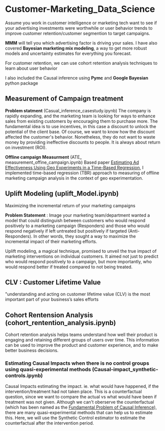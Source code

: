# Customer-Marketing_Data_Science

Assume you work in customer intelligence or marketing tech want to see if your advertising investments were worthwhile or user behavior trends to improve customer retention/customer segmention to target campaigns. 

**MMM** will tell you which advertising factor is driving your sales. I have also covered **Bayesian marketing mix modeling**, a way to get more robust models and uncertainty estimates for everything you forecast.

For customer retention, we can use cohort retention analysis techniques to learn about user behavior 

I also included the Causal inference using **Pymc** and **Google Bayesian** python package 

## Measurement of Campaign treatment 

**Problem statment** (Casual_inference_casestudy.ipynb)
The company is rapidly expanding, and the marketing team is looking for ways to enhance sales from existing customers by encouraging them to purchase more. The fundamental idea is to use incentives, in this case a discount to unlock the potential of the client base. Of course, we want to know how the discount affected the customer's behavior. Nonetheless, they do not want to waste money by providing ineffective discounts to people. It is always about return on investment (ROI).

**Offline campaign Measurment** (ATE_ measurement_offine_campaign.ipynb)
Based paper [Estimating Ad Effectiveness Using Geo Experiments in a Time-Based Regression](https://research.google/pubs/pub45950/), I implemented time-based regression (TBR) approach to measuring of offline marketing campaign analysis in the context of geo experimentation.


 ## Uplift Modeling (uplift_Model.ipynb)
 
Maximizing the incremental return of your marketing campaigns

**Problem Statement** : Image your marketing team/department wanted a model that could distinguish between customers who would respond positively to a marketing campaign (Responders) and those who would respond negatively if left untreated but positively if targeted (Anti-Responders). In other words, they sought a way to maximize the incremental impact of their marketing efforts.

Uplift modeling, a magical technique, promised to unveil the true impact of marketing interventions on individual customers. It aimed not just to predict who would respond positively to a campaign, but more importantly, who would respond better if treated compared to not being treated.

## CLV : Customer Lifetime Value
"understanding and acting on customer lifetime value (CLV) is the most important part of your business’s sales efforts

## Cohort Rentension Analysis (cohort_rentention_analysis.ipynb)
Cohort retention analysis helps teams understand how well their product is engaging and retaining different groups of users over time. This information can be used to improve the product and customer experience, and to make better business decisions.

### Estimating Causal Impacts when there is no control groups using quasi-experimental methods (Causal-impact_synthetic-controls.ipynb)
Causal Impacts estimating the impact. ie. what would have happened, if the intervention/treatment had not taken place. This is a counterfactual question, since we want to compare the actual  vs what would have been if  treatment was not given.
Although we can't oberserve the counterfactual (which has been named as the [Fundamental Problem of Causal Inference](https://en.wikipedia.org/wiki/Rubin_causal_model#:~:text=The%20Fundamental%20Problem%20of%20Causal%20Inference%20is%20that%20it%20is,to%20estimate%20the%20missing%20counterfactuals)), there are many quasi-experimental methods that can help us to estimate this. Here, we will use the Synthetic Control estimator to estimate the counterfactual after the intervention period.




